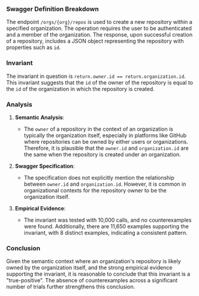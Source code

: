 ### Swagger Definition Breakdown

The endpoint `/orgs/{org}/repos` is used to create a new repository within a specified organization. The operation requires the user to be authenticated and a member of the organization. The response, upon successful creation of a repository, includes a JSON object representing the repository with properties such as `id`.

### Invariant

The invariant in question is `return.owner.id == return.organization.id`. This invariant suggests that the `id` of the owner of the repository is equal to the `id` of the organization in which the repository is created.

### Analysis

1. **Semantic Analysis**:
   - The `owner` of a repository in the context of an organization is typically the organization itself, especially in platforms like GitHub where repositories can be owned by either users or organizations. Therefore, it is plausible that the `owner.id` and `organization.id` are the same when the repository is created under an organization.

2. **Swagger Specification**:
   - The specification does not explicitly mention the relationship between `owner.id` and `organization.id`. However, it is common in organizational contexts for the repository owner to be the organization itself.

3. **Empirical Evidence**:
   - The invariant was tested with 10,000 calls, and no counterexamples were found. Additionally, there are 11,650 examples supporting the invariant, with 8 distinct examples, indicating a consistent pattern.

### Conclusion

Given the semantic context where an organization's repository is likely owned by the organization itself, and the strong empirical evidence supporting the invariant, it is reasonable to conclude that this invariant is a "true-positive". The absence of counterexamples across a significant number of trials further strengthens this conclusion.
